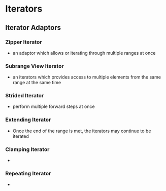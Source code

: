 # Iterators

## Iterator Adaptors
### Zipper Iterator
* an adaptor which allows or iterating through multiple ranges at once

### Subrange View Iterator
* an iterators which provides access to multiple elements from the same 
  range at the same time

### Strided Iterator
* perform multiple forward steps at once

### Extending Iterator
* Once the end of the range is met, the iterators may continue to be iterated 

### Clamping Iterator
* 

### Repeating Iterator
*